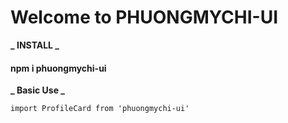 # Welcome to PHUONGMYCHI-UI

**_ INSTALL _**

#### npm i phuongmychi-ui

**_ Basic Use _**

```
import ProfileCard from 'phuongmychi-ui'

```

